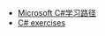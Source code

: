 * [Microsoft C#学习路径](https://learn.microsoft.com/zh-cn/collections/yz26f8y64n7k07)  
* [C# exercises](https://www.freecodecamp.org/learn/foundational-c-sharp-with-microsoft)
